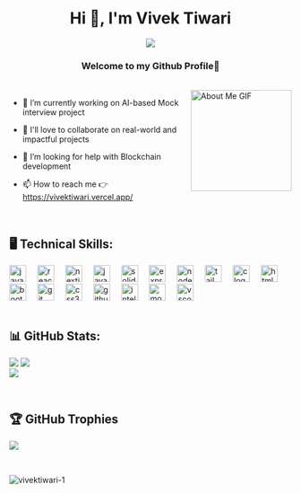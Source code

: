 <h1 align="center">Hi 🙋, I'm Vivek Tiwari</h1>
<p align="center"><img src="https://readme-typing-svg.herokuapp.com?color=01DFE3&width=380&height=28&lines=Full-stack+Web+developer;Web3+Developer;Problem+Solver..;Web3+Enthusiast..;Nice+To+Meet+You+:)&center=true" margin="40"></a></p>
<h3 align="center">Welcome to my Github Profile💁 </h3>

<br/>

<img align="right" src="https://github.com/7oSkaaa/7oSkaaa/blob/main/Images/about_me.gif?raw=true" alt="About Me GIF" width="180px">

- 🔭 I’m currently working on AI-based Mock interview project
  
- 👯 I'll love to collaborate on real-world and impactful projects
  
- 🤔 I’m looking for help with Blockchain development

- 📫 How to reach me 👉 https://vivektiwari.vercel.app/
  
 <br/>
  
## 🖥️ Technical Skills: 
<div align="left">
  <img src="https://cdn.jsdelivr.net/gh/devicons/devicon/icons/javascript/javascript-original.svg" height="30" alt="javascript logo"  />
  <img width="12" />
  <img src="https://cdn.jsdelivr.net/gh/devicons/devicon/icons/react/react-original.svg" height="30" alt="react logo"  />
  <img width="12" />
  <img src="https://cdn.jsdelivr.net/gh/devicons/devicon/icons/nextjs/nextjs-original.svg" height="30" alt="nextjs logo"  />
  <img width="12" />
  <img src="https://cdn.jsdelivr.net/gh/devicons/devicon/icons/java/java-original.svg" height="30" alt="java logo"  />
  <img width="12" />
  <img src="https://cdn.jsdelivr.net/gh/devicons/devicon/icons/solidity/solidity-original.svg" height="30" alt="solidity logo"  />
  <img width="12" />
  <img src="https://cdn.jsdelivr.net/gh/devicons/devicon/icons/express/express-original.svg" height="30" alt="express logo"  />
  <img width="12" />
  <img src="https://cdn.jsdelivr.net/gh/devicons/devicon/icons/nodejs/nodejs-original.svg" height="30" alt="nodejs logo"  />
  <img width="12" />
  <img src="https://cdn.jsdelivr.net/gh/devicons/devicon/icons/tailwindcss/tailwindcss-original-wordmark.svg" height="30" alt="tailwindcss logo"  />
  <img width="12" />
  <img src="https://cdn.jsdelivr.net/gh/devicons/devicon/icons/c/c-original.svg" height="30" alt="c logo"  />
  <img width="12" />
  <img src="https://cdn.jsdelivr.net/gh/devicons/devicon/icons/html5/html5-original.svg" height="30" alt="html5 logo"  />
  <img width="12" />
  <img src="https://cdn.jsdelivr.net/gh/devicons/devicon/icons/bootstrap/bootstrap-original.svg" height="30" alt="bootstrap logo"  />
  <img width="12" />
  <img src="https://cdn.jsdelivr.net/gh/devicons/devicon/icons/git/git-original.svg" height="30" alt="git logo"  />
  <img width="12" />
  <img src="https://cdn.jsdelivr.net/gh/devicons/devicon/icons/css3/css3-original.svg" height="30" alt="css3 logo"  />
  <img width="12" />
  <img src="https://cdn.jsdelivr.net/gh/devicons/devicon/icons/github/github-original.svg" height="30" alt="github logo"  />
  <img width="12" />
  <img src="https://cdn.jsdelivr.net/gh/devicons/devicon/icons/intellij/intellij-original.svg" height="30" alt="intellij logo"  />
  <img width="12" />
  <img src="https://cdn.jsdelivr.net/gh/devicons/devicon/icons/mongodb/mongodb-original.svg" height="30" alt="mongodb logo"  />
  <img width="12" />
  <img src="https://cdn.jsdelivr.net/gh/devicons/devicon/icons/vscode/vscode-original.svg" height="30" alt="vscode logo"  />
</div>

<br/>

## 📊 GitHub Stats:
![](https://github-readme-stats.vercel.app/api/top-langs/?username=VivekTiwari-1&theme=radical&border=false&include_all_commits=true&count_private=true&layout=compact)
![](https://github-readme-stats.vercel.app/api?username=VivekTiwari-1&theme=radical&_border=false&include_all_commits=true&count_private=true)<br/>
![](https://github-readme-streak-stats.herokuapp.com/?user=VivekTiwari-1&theme=radical&hide_border=false)

<br/>

## 🏆 GitHub Trophies
![](https://github-profile-trophy.vercel.app/?username=VivekTiwari-1&theme=radical&no-frame=false&no-bg=true&margin-w=4)

<br/>

<p align="left"> <img src="https://komarev.com/ghpvc/?username=vivektiwari-1&label=Profile%20views&color=0e75b6&style=flat" alt="vivektiwari-1" /> </p>

